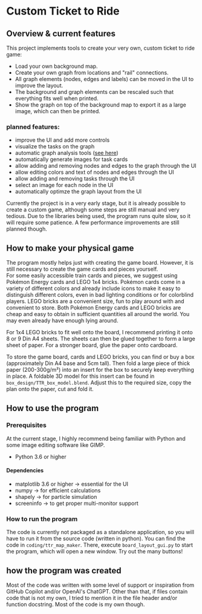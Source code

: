 # Custom Ticket to Ride
## Overview & current features
This project implements tools to create your very own, custom ticket to ride game:
- Load your own background map.
- Create your own graph from locations and "rail" connections.
- All graph elements (nodes, edges and labels) can be moved in the UI to improve the layout.
- The background and graph elements can be rescaled such that everything fits well when printed.
- Show the graph on top of the background map to export it as a large image, which can then be printed. 

### planned features:
- improve the UI and add more controls
- visualize the tasks on the graph
- automatic graph analysis tools ([see here](https://towardsdatascience.com/playing-ticket-to-ride-like-a-computer-programmer-2129ac4909d9))
- automatically generate images for task cards
- allow adding and removing nodes and edges to the graph through the UI
- allow editing colors and text of nodes and edges through the UI
- allow adding and removing tasks through the UI
- select an image for each node in the UI
- automatically optimze the graph layout from the UI

Currently the project is in a very early stage, but it is already possible to create a custom game, although some steps are still manual and very tedious. Due to the libraries being used, the program runs quite slow, so it will require some patience. A few performance improvements are still planned though.

## How to make your physical game
The program mostly helps just with creating the game board. However, it is still necessary to create the game cards and pieces yourself.  
For some easily accessible train cards and pieces, we suggest using Pokémon Energy cards and LEGO 1x4 bricks. Pokémon cards come in a variety of different colors and already include icons to make it easy to distinguish different colors, even in bad lighting conditions or for colorblind players. LEGO bricks are a convenient size, fun to play around with and convenient to store. Both Pokémon Energy cards and LEGO bricks are cheap and easy to obtain in sufficient quantities all around the world. You may even already have enough lying around.

For 1x4 LEGO bricks to fit well onto the board, I recommend printing it onto 8 or 9 Din A4 sheets. The sheets can then be glued together to form a large sheet of paper. For a stronger board, glue the paper onto cardboard.

To store the game board, cards and LEGO bricks, you can find or buy a box (approximately Din A4 base and 5cm tall). Then fold a large piece of thick paper (200-300g/m²) into an insert for the box to securely keep everything in place. A foldable 3D model for this insert can be found in `box_design/TTR_box_model.blend`. Adjust this to the required size, copy the plan onto the paper, cut and fold it.

## How to use the program
### Prerequisites
At the current stage, I highly recommend being familiar with Python and some image editing software like GIMP.
- Python 3.6 or higher
#### Dependencies
- matplotlib 3.6 or higher -> essential for the UI
- numpy -> for efficient calculations
- shapely -> for particle simulation
- screeninfo -> to get proper multi-monitor support

### How to run the program
The code is currently not packaged as a standalone application, so you will have to run it from the source code (written in python). You can find the code in `coding/ttr_map_maker`. There, execute `board_layout_gui.py` to start the program, which will open a new window. Try out the many buttons!


## how the program was created
Most of the code was written with some level of support or inspiration from GitHub Copilot and/or OpenAI's ChatGPT. Other than that, if files contain code that is not my own, I tried to mention it in the file header and/or function docstring. Most of the code is my own though.